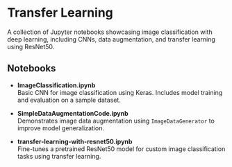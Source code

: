 # Transfer Learning

A collection of Jupyter notebooks showcasing image classification with deep learning, including CNNs, data augmentation, and transfer learning using ResNet50.

##  Notebooks

- **ImageClassification.ipynb**  
  Basic CNN for image classification using Keras. Includes model training and evaluation on a sample dataset.

- **SimpleDataAugmentationCode.ipynb**  
  Demonstrates image data augmentation using `ImageDataGenerator` to improve model generalization.

- **transfer-learning-with-resnet50.ipynb**  
  Fine-tunes a pretrained ResNet50 model for custom image classification tasks using transfer learning.
